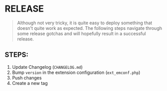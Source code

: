 RELEASE
=======

> Although not very tricky, it is quite easy to deploy something that doesn't quite work as expected.
> The following steps navigate through some release gotchas and will hopefully result in a successful release.

STEPS:
------

1. Update Changelog (`CHANGELOG.md`)
2. Bump `version` in the extension configuration (`ext_emconf.php`)
3. Push changes
4. Create a new tag
